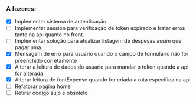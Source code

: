 ### A fazeres:
- [x] Implementar sistema de autenticação
- [ ] Implementar session para verificação de token expirado e tratar erros tanto na api quanto no front.
- [ ] Implementar solução para atualizar listagem de despesas assim que pagar uma.
- [x] Mensagem de erro para usuario quando o campo de formulario não for preenchido corretamente
- [x] Alterar a leitura de dados do usuario para mandar o token quando a api for alterada
- [x] Alterar leitura de fontExpense quando for criada a rota especifica na api
- [ ] Refatorar pagina home
- [ ] Retirar codigo sujo e obsoleto